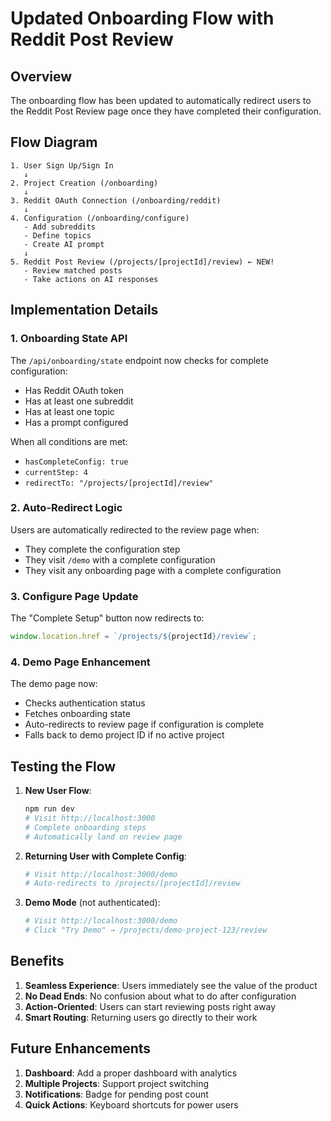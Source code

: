 # Updated Onboarding Flow with Reddit Post Review

## Overview

The onboarding flow has been updated to automatically redirect users to the Reddit Post Review page once they have completed their configuration.

## Flow Diagram

```
1. User Sign Up/Sign In
   ↓
2. Project Creation (/onboarding)
   ↓
3. Reddit OAuth Connection (/onboarding/reddit)
   ↓
4. Configuration (/onboarding/configure)
   - Add subreddits
   - Define topics
   - Create AI prompt
   ↓
5. Reddit Post Review (/projects/[projectId]/review) ← NEW!
   - Review matched posts
   - Take actions on AI responses
```

## Implementation Details

### 1. **Onboarding State API**
The `/api/onboarding/state` endpoint now checks for complete configuration:
- Has Reddit OAuth token
- Has at least one subreddit
- Has at least one topic
- Has a prompt configured

When all conditions are met:
- `hasCompleteConfig: true`
- `currentStep: 4`
- `redirectTo: "/projects/[projectId]/review"`

### 2. **Auto-Redirect Logic**
Users are automatically redirected to the review page when:
- They complete the configuration step
- They visit `/demo` with a complete configuration
- They visit any onboarding page with a complete configuration

### 3. **Configure Page Update**
The "Complete Setup" button now redirects to:
```javascript
window.location.href = `/projects/${projectId}/review`;
```

### 4. **Demo Page Enhancement**
The demo page now:
- Checks authentication status
- Fetches onboarding state
- Auto-redirects to review page if configuration is complete
- Falls back to demo project ID if no active project

## Testing the Flow

1. **New User Flow**:
   ```bash
   npm run dev
   # Visit http://localhost:3000
   # Complete onboarding steps
   # Automatically land on review page
   ```

2. **Returning User with Complete Config**:
   ```bash
   # Visit http://localhost:3000/demo
   # Auto-redirects to /projects/[projectId]/review
   ```

3. **Demo Mode** (not authenticated):
   ```bash
   # Visit http://localhost:3000/demo
   # Click "Try Demo" → /projects/demo-project-123/review
   ```

## Benefits

1. **Seamless Experience**: Users immediately see the value of the product
2. **No Dead Ends**: No confusion about what to do after configuration
3. **Action-Oriented**: Users can start reviewing posts right away
4. **Smart Routing**: Returning users go directly to their work

## Future Enhancements

1. **Dashboard**: Add a proper dashboard with analytics
2. **Multiple Projects**: Support project switching
3. **Notifications**: Badge for pending post count
4. **Quick Actions**: Keyboard shortcuts for power users